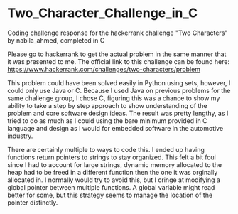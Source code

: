# Two_Character_Challenge_in_C
Coding challenge response for the hackerrank challenge "Two Characters" by nabila_ahmed, completed in C

Please go to hackerrank to get the actual problem in the same manner that it was presented to me.
The official link to this challenge can be found here:
https://www.hackerrank.com/challenges/two-characters/problem

This problem could have been solved easily in Python using sets, however, I could only use Java or C. Because I used Java on previous problems for the same challenge group, I chose C, figuring this was a chance to show my ability to take a step by step approach to show understanding of the problem and core software design ideas. The result was pretty lengthy, as I tried to do as much as I could using the bare minimum provided in C language and design as I would for embedded software in the automotive industry.

There are certainly multiple to ways to code this. I ended up having functions return pointers to strings to stay organized. This felt a bit foul since I had to account for large strings, dynamic memory allocated to the heap had to be freed in a different function then the one it was orginally allocated in. I normally would try to avoid this, but I cringe at modifying a global pointer between multiple functions. A global variable might read better for some, but this strategy seems to manage the location of the pointer distinctly. 
